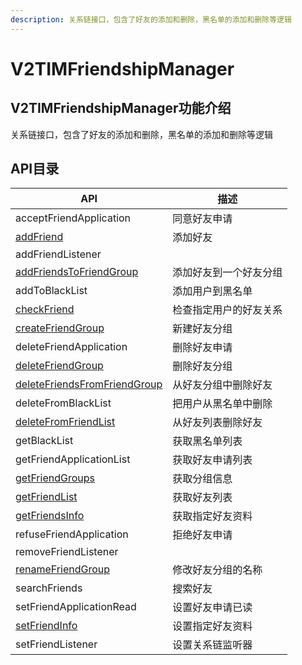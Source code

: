 ```yaml
---
description: 关系链接口，包含了好友的添加和删除，黑名单的添加和删除等逻辑
---
```


# V2TIMFriendshipManager

## V2TIMFriendshipManager功能介绍

关系链接口，包含了好友的添加和删除，黑名单的添加和删除等逻辑

## API目录

| API                                                             | 描述          |
| --------------------------------------------------------------- | ----------- |
| acceptFriendApplication                                         | 同意好友申请      |
| [addFriend](addfriend.md)                                       | 添加好友        |
| addFriendListener                                               |             |
| [addFriendsToFriendGroup](addfriendstofriendgroup.md)           | 添加好友到一个好友分组 |
| addToBlackList                                                  | 添加用户到黑名单    |
| [checkFriend](checkfriend.md)                                   | 检查指定用户的好友关系 |
| [createFriendGroup](createfriendgroup.md)                       | 新建好友分组      |
| deleteFriendApplication                                         | 删除好友申请      |
| [deleteFriendGroup](deletefriendgroup.md)                       | 删除好友分组      |
| [deleteFriendsFromFriendGroup](deletefriendsfromfriendgroup.md) | 从好友分组中删除好友  |
| deleteFromBlackList                                             | 把用户从黑名单中删除  |
| [deleteFromFriendList](deletefromfriendlist.md)                 | 从好友列表删除好友   |
| getBlackList                                                    | 获取黑名单列表     |
| getFriendApplicationList                                        | 获取好友申请列表    |
| [getFriendGroups](getfriendgroups.md)                           | 获取分组信息      |
| [getFriendList](getfriendlist.md)                               | 获取好友列表      |
| [getFriendsInfo](getfriendsinfo.md)                             | 获取指定好友资料    |
| refuseFriendApplication                                         | 拒绝好友申请      |
| removeFriendListener                                            |             |
| [renameFriendGroup](renamefriendgroup.md)                       | 修改好友分组的名称   |
| searchFriends                                                   | 搜索好友        |
| setFriendApplicationRead                                        | 设置好友申请已读    |
| [setFriendInfo](setfriendinfo.md)                               | 设置指定好友资料    |
| setFriendListener                                               | 设置关系链监听器    |
